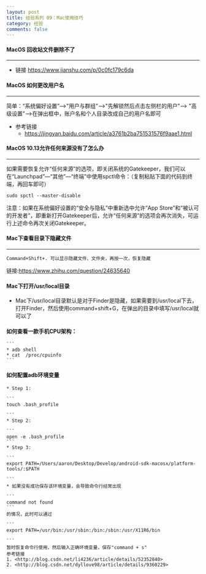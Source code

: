 ```yaml
---
layout: post
title: 经验系列 09：Mac使用技巧
category: 经验
comments: false
---
```


#### MacOS 回收站文件删除不了
---
* 链接 <https://www.jianshu.com/p/0c0fc179c6da>


#### MacOS 如何更改用户名
---
简单：“系统偏好设置”-->"用户与群组"-->"先解锁然后点击左侧栏的用户"-->
"高级设置"-->在弹出框中，账户名和个人目录改成自己的用户名即可

* 参考链接
	* <https://jingyan.baidu.com/article/a3761b2ba751531576f9aae1.html>

#### MacOS 10.13允许任何来源没有了怎么办
---
如果需要恢复允许“任何来源”的选项，即关闭系统的Gatekeeper，我们可以在“Launchpad”—“其他”—“终端”中使用spctl命令：（复制粘贴下面的代码到终端，再回车即可）

```
sudo spctl --master-disable

```

注意：如果在系统偏好设置的“安全与隐私”中重新选中允许“App Store”和“被认可的开发者”，即重新打开Gatekeeper后，允许“任何来源”的选项会再次消失，可运行上述命令再次关闭Gatekeeper。

#### Mac下查看目录下隐藏文件
---
```
Command+Shift+. 可以显示隐藏文件、文件夹，再按一次，恢复隐藏
```
链接:<https://www.zhihu.com/question/24635640>
 

#### Mac下打开/usr/local目录
	

* Mac下/usr/local目录默认是对于Finder是隐藏，如果需要到/usr/local下去，打开Finder，然后使用command+shift+G，在弹出的目录中填写/usr/local就可以了

#### 如何查看一款手机CPU架构：

	```
	* adb shell  
	* cat  /proc/cpuinfo
	```
#### 如何配置adb环境变量
	* Step 1: 
	
	```
	touch .bash_profile
	
	```
	* Step 2:
	
	```
	open -e .bash_profile
	```
	* Step 3:

	```
	export PATH=/Users/aaron/Desktop/Develop/android-sdk-macosx/platform-tools/:$PATH
	
	```
	* 如果没有成功保存该环境变量，会导致命令行经常出现
	
	```
	command not found
	```
	的情况，此时可以通过
	
	```
	export PATH=/usr/bin:/usr/sbin:/bin:/sbin:/usr/X11R6/bin
	
	```
	暂时恢复命令行使用，然后输入正确环境变量，保存"command + s"
	参考链接
	1. <http://blog.csdn.net/li4236/article/details/52352840>
	2. <http://blog.csdn.net/dyllove98/article/details/9360229>